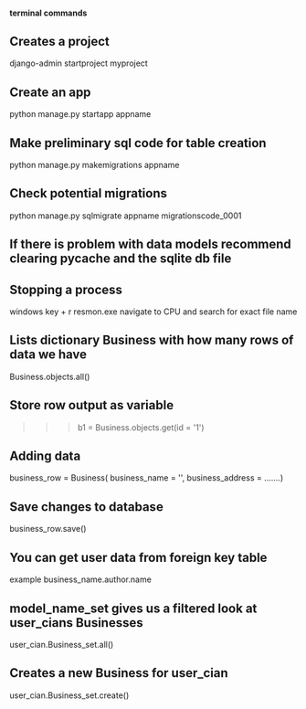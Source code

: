 #### terminal commands

## Creates a project 
django-admin startproject myproject

## Create an app
python manage.py startapp appname

## Make preliminary sql code for table creation 
python manage.py makemigrations appname

## Check potential migrations 
python manage.py sqlmigrate appname  migrationscode_0001


## If there is problem with data models recommend clearing pycache and the sqlite db file 

## Stopping a process 
windows key + r resmon.exe navigate to CPU and search for exact file name 

## Lists dictionary Business with how many rows of data we have  
Business.objects.all()
## Store row output as variable
>>> b1 = Business.objects.get(id = '1')

## Adding data 
business_row = Business( business_name = '', business_address = .......)

## Save changes to database
business_row.save()


## You can get user data from foreign key table
 example business_name.author.name

## model_name_set gives us a filtered look at user_cians Businesses 
user_cian.Business_set.all()

## Creates a new Business for user_cian
user_cian.Business_set.create()